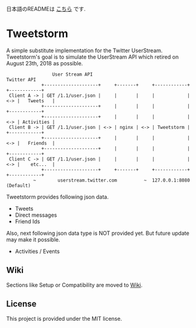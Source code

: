 日本語のREADMEは [こちら](https://github.com/SlashNephy/Tweetstorm/blob/master/README.md) です.  

# Tweetstorm
A simple substitute implementation for the Twitter UserStream.  
Tweetstorm's goal is to simulate the UserStream API which retired on August 23th, 2018 as possible. 

```
                 User Stream API                                          Twitter API
             +--------------------+     +-------+     +------------+     +------------+
 Client A -> | GET /1.1/user.json |     |       |     |            | <-> |   Tweets   |
             +--------------------+     |       |     |            |     +------------+
             +--------------------+     |       |     |            | <-> | Activities |
 Client B -> | GET /1.1/user.json | <-> | nginx | <-> | Tweetstorm |     +------------+
             +--------------------+     |       |     |            | <-> |   Friends  |
             +--------------------+     |       |     |            |     +------------+
 Client C -> | GET /1.1/user.json |     |       |     |            | <-> |    etc...  |
             +--------------------+     +-------+     +------------+     +------------+
          ~        userstream.twitter.com          ~  127.0.0.1:8080 (Default)
```

Tweetstorm provides following json data.
- Tweets  
- Direct messages    
- Friend Ids  

Also, next following json data type is NOT provided yet. But future update may make it possible.
- Activities / Events

## Wiki
Sections like Setup or Compatibility are moved to [Wiki](https://github.com/SlashNephy/Tweetstorm/wiki).

## License
This project is provided under the MIT license.


